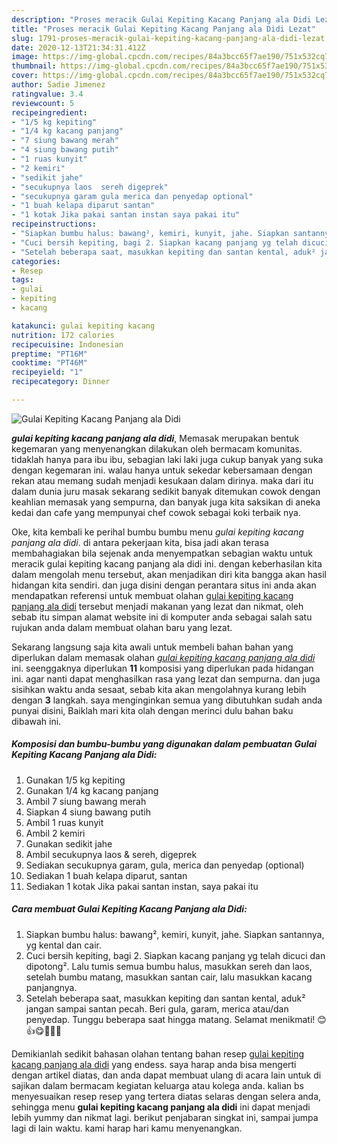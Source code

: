 ```yaml
---
description: "Proses meracik Gulai Kepiting Kacang Panjang ala Didi Lezat"
title: "Proses meracik Gulai Kepiting Kacang Panjang ala Didi Lezat"
slug: 1791-proses-meracik-gulai-kepiting-kacang-panjang-ala-didi-lezat
date: 2020-12-13T21:34:31.412Z
image: https://img-global.cpcdn.com/recipes/84a3bcc65f7ae190/751x532cq70/gulai-kepiting-kacang-panjang-ala-didi-foto-resep-utama.jpg
thumbnail: https://img-global.cpcdn.com/recipes/84a3bcc65f7ae190/751x532cq70/gulai-kepiting-kacang-panjang-ala-didi-foto-resep-utama.jpg
cover: https://img-global.cpcdn.com/recipes/84a3bcc65f7ae190/751x532cq70/gulai-kepiting-kacang-panjang-ala-didi-foto-resep-utama.jpg
author: Sadie Jimenez
ratingvalue: 3.4
reviewcount: 5
recipeingredient:
- "1/5 kg kepiting"
- "1/4 kg kacang panjang"
- "7 siung bawang merah"
- "4 siung bawang putih"
- "1 ruas kunyit"
- "2 kemiri"
- "sedikit jahe"
- "secukupnya laos  sereh digeprek"
- "secukupnya garam gula merica dan penyedap optional"
- "1 buah kelapa diparut santan"
- "1 kotak Jika pakai santan instan saya pakai itu"
recipeinstructions:
- "Siapkan bumbu halus: bawang², kemiri, kunyit, jahe. Siapkan santannya, yg kental dan cair."
- "Cuci bersih kepiting, bagi 2. Siapkan kacang panjang yg telah dicuci dan dipotong². Lalu tumis semua bumbu halus, masukkan sereh dan laos, setelah bumbu matang, masukkan santan cair, lalu masukkan kacang panjangnya."
- "Setelah beberapa saat, masukkan kepiting dan santan kental, aduk² jangan sampai santan pecah. Beri gula, garam, merica atau/dan penyedap. Tunggu beberapa saat hingga matang. Selamat menikmati! 😊👍😋🦀🦀🦀"
categories:
- Resep
tags:
- gulai
- kepiting
- kacang

katakunci: gulai kepiting kacang 
nutrition: 172 calories
recipecuisine: Indonesian
preptime: "PT16M"
cooktime: "PT46M"
recipeyield: "1"
recipecategory: Dinner

---
```



![Gulai Kepiting Kacang Panjang ala Didi](https://img-global.cpcdn.com/recipes/84a3bcc65f7ae190/751x532cq70/gulai-kepiting-kacang-panjang-ala-didi-foto-resep-utama.jpg)

<b><i>gulai kepiting kacang panjang ala didi</i></b>, Memasak merupakan bentuk kegemaran yang menyenangkan dilakukan oleh bermacam komunitas. tidaklah hanya para ibu ibu, sebagian laki laki juga cukup banyak yang suka dengan kegemaran ini. walau hanya untuk sekedar kebersamaan dengan rekan atau memang sudah menjadi kesukaan dalam dirinya. maka dari itu dalam dunia juru masak sekarang sedikit banyak ditemukan cowok dengan keahlian memasak yang sempurna, dan banyak juga kita saksikan di aneka kedai dan cafe yang mempunyai chef cowok sebagai koki terbaik nya.

Oke, kita kembali ke perihal bumbu bumbu menu <i>gulai kepiting kacang panjang ala didi</i>. di antara pekerjaan kita, bisa jadi akan terasa membahagiakan bila sejenak anda menyempatkan sebagian waktu untuk meracik gulai kepiting kacang panjang ala didi ini. dengan keberhasilan kita dalam mengolah menu tersebut, akan menjadikan diri kita bangga akan hasil hidangan kita sendiri. dan juga disini dengan perantara situs ini anda akan mendapatkan referensi untuk membuat olahan <u>gulai kepiting kacang panjang ala didi</u> tersebut menjadi makanan yang lezat dan nikmat, oleh sebab itu simpan alamat website ini di komputer anda sebagai salah satu rujukan anda dalam membuat olahan baru yang lezat.




Sekarang langsung saja kita awali untuk membeli bahan bahan yang diperlukan dalam memasak olahan <u><i>gulai kepiting kacang panjang ala didi</i></u> ini. seenggaknya diperlukan <b>11</b> komposisi yang diperlukan pada hidangan ini. agar nanti dapat menghasilkan rasa yang lezat dan sempurna. dan juga sisihkan waktu anda sesaat, sebab kita akan mengolahnya kurang lebih dengan <b>3</b> langkah. saya menginginkan semua yang dibutuhkan sudah anda punyai disini, Baiklah mari kita olah dengan merinci dulu bahan baku dibawah ini.

<!--inarticleads1-->

##### Komposisi dan bumbu-bumbu yang digunakan dalam pembuatan Gulai Kepiting Kacang Panjang ala Didi:

1. Gunakan 1/5 kg kepiting
1. Gunakan 1/4 kg kacang panjang
1. Ambil 7 siung bawang merah
1. Siapkan 4 siung bawang putih
1. Ambil 1 ruas kunyit
1. Ambil 2 kemiri
1. Gunakan sedikit jahe
1. Ambil secukupnya laos &amp; sereh, digeprek
1. Sediakan secukupnya garam, gula, merica dan penyedap (optional)
1. Sediakan 1 buah kelapa diparut, santan
1. Sediakan 1 kotak Jika pakai santan instan, saya pakai itu




<!--inarticleads2-->

##### Cara membuat Gulai Kepiting Kacang Panjang ala Didi:

1. Siapkan bumbu halus: bawang², kemiri, kunyit, jahe. Siapkan santannya, yg kental dan cair.
1. Cuci bersih kepiting, bagi 2. Siapkan kacang panjang yg telah dicuci dan dipotong². Lalu tumis semua bumbu halus, masukkan sereh dan laos, setelah bumbu matang, masukkan santan cair, lalu masukkan kacang panjangnya.
1. Setelah beberapa saat, masukkan kepiting dan santan kental, aduk² jangan sampai santan pecah. Beri gula, garam, merica atau/dan penyedap. Tunggu beberapa saat hingga matang. Selamat menikmati! 😊👍😋🦀🦀🦀




Demikianlah sedikit bahasan olahan tentang bahan resep <u>gulai kepiting kacang panjang ala didi</u> yang endess. saya harap anda bisa mengerti dengan artikel diatas, dan anda dapat membuat ulang di acara lain untuk di sajikan dalam bermacam kegiatan keluarga atau kolega anda. kalian bs menyesuaikan resep resep yang tertera diatas selaras dengan selera anda, sehingga menu <b>gulai kepiting kacang panjang ala didi</b> ini dapat menjadi lebih yummy dan nikmat lagi. berikut penjabaran singkat ini, sampai jumpa lagi di lain waktu. kami harap hari kamu menyenangkan.

